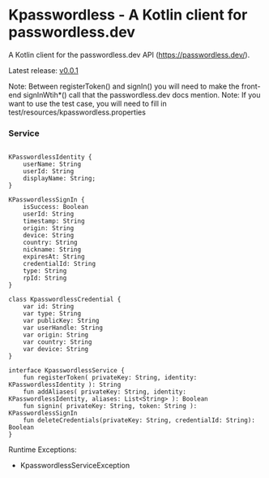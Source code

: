 # Kpasswordless - A Kotlin client for passwordless.dev 

A Kotlin client for the passwordless.dev API (https://passwordless.dev/).

Latest release: [v0.0.1](https://github.com/MarkNenadov/KPasswordless/releases/download/v0.0.1/KPasswordless-0.0.1.jar)

Note: Between registerToken() and signIn() you will need to make the front-end signInWtih*() call that the passwordless.dev docs mention.
Note: If you want to use the test case, you will need to fill in test/resources/kpasswordless.properties

### Service ###

```

KPasswordlessIdentity {
    userName: String
    userId: String
    displayName: String;
}

KPasswordlessSignIn {
    isSuccess: Boolean
    userId: String
    timestamp: String
    origin: String
    device: String
    country: String
    nickname: String
    expiresAt: String
    credentialId: String
    type: String
    rpId: String
}

class KpasswordlessCredential {
    var id: String
    var type: String
    var publicKey: String
    var userHandle: String
    var origin: String
    var country: String
    var device: String
}

interface KpasswordlessService {
    fun registerToken( privateKey: String, identity: KPasswordlessIdentity ): String
    fun addAliases( privateKey: String, identity: KPasswordlessIdentity, aliases: List<String> ): Boolean
    fun signin( privateKey: String, token: String ): KPasswordlessSignIn
    fun deleteCredentials(privateKey: String, credentialId: String): Boolean
}
```

Runtime Exceptions:
* KpasswordlessServiceException